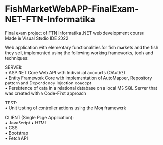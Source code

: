 # FishMarketWebAPP-FinalExam-NET-FTN-Informatika  
Final exam project of FTN Informatika .NET web development course  
Made in Visual Studio IDE 2022  

Web application with elementary functionalities for fish markets and the fish they sell, implemented using the following working frameworks, tools and techniques:

SERVER:  
• ASP.NET Core Web API with Individual accounts (OAuth2)  
• Entity Framework Core with implementation of AutoMapper, Repository pattern and Dependency Injection concept  
• Persistence of data in a relational database on a local MS SQL Server that was created with a Code-First approach
  
TEST:  
• Unit testing of controller actions using the Moq framework
  
CLIENT (Single Page Application):  
• JavaScript 
• HTML  
• CSS  
• Bootstrap  
• Fetch API
